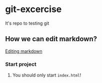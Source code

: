 # git-excercise

It's repo to testing git

## How we can edit markdown?

[Editing markdown](https://github.com/adam-p/markdown-here/wiki/Markdown-Cheatsheet)

### Start project

1. You should only start ```index.html```!
